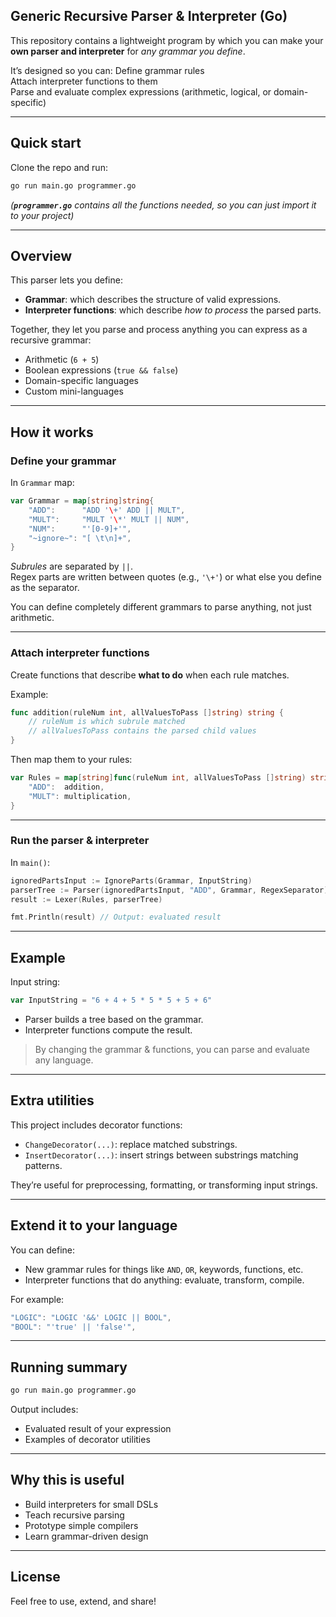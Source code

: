 ## Generic Recursive Parser & Interpreter (Go)

This repository contains a lightweight program by which you can make your **own parser and interpreter** for *any grammar you define*.

It’s designed so you can: Define grammar rules\
Attach interpreter functions to them\
Parse and evaluate complex expressions (arithmetic, logical, or domain-specific)

---

## Quick start

Clone the repo and run:

```bash
go run main.go programmer.go
```

*(**`programmer.go`** contains all the functions needed, so you can just import it to your project)*

---

## Overview

This parser lets you define:

- **Grammar**: which describes the structure of valid expressions.
- **Interpreter functions**: which describe *how to process* the parsed parts.

Together, they let you parse and process anything you can express as a recursive grammar:

- Arithmetic (`6 + 5`)
- Boolean expressions (`true && false`)
- Domain-specific languages
- Custom mini-languages

---

## How it works

### Define your grammar

In `Grammar` map:

```go
var Grammar = map[string]string{
	"ADD":      "ADD '\+' ADD || MULT",
	"MULT":     "MULT '\*' MULT || NUM",
	"NUM":      "'[0-9]+'",
	"~ignore~": "[ \t\n]+",
}
```

*Subrules* are separated by `||`.\
Regex parts are written between quotes (e.g., `'\+'`) or what else you define as the separator.

You can define completely different grammars to parse anything, not just arithmetic.

---

### Attach interpreter functions

Create functions that describe **what to do** when each rule matches.

Example:

```go
func addition(ruleNum int, allValuesToPass []string) string {
	// ruleNum is which subrule matched
	// allValuesToPass contains the parsed child values
}
```

Then map them to your rules:

```go
var Rules = map[string]func(ruleNum int, allValuesToPass []string) string{
	"ADD":  addition,
	"MULT": multiplication,
}
```

---

### Run the parser & interpreter

In `main()`:

```go
ignoredPartsInput := IgnoreParts(Grammar, InputString)
parserTree := Parser(ignoredPartsInput, "ADD", Grammar, RegexSeparator)
result := Lexer(Rules, parserTree)

fmt.Println(result) // Output: evaluated result
```

---

## Example

Input string:

```go
var InputString = "6 + 4 + 5 * 5 * 5 + 5 + 6"
```

- Parser builds a tree based on the grammar.
- Interpreter functions compute the result.

> By changing the grammar & functions, you can parse and evaluate any language.

---

## Extra utilities

This project includes decorator functions:

- `ChangeDecorator(...)`: replace matched substrings.
- `InsertDecorator(...)`: insert strings between substrings matching patterns.

They’re useful for preprocessing, formatting, or transforming input strings.

---

## Extend it to your language

You can define:

- New grammar rules for things like `AND`, `OR`, keywords, functions, etc.
- Interpreter functions that do anything: evaluate, transform, compile.

For example:

```go
"LOGIC": "LOGIC '&&' LOGIC || BOOL",
"BOOL": "'true' || 'false'",
```

---

## Running summary

```bash
go run main.go programmer.go
```

Output includes:

- Evaluated result of your expression
- Examples of decorator utilities

---

## Why this is useful

- Build interpreters for small DSLs
- Teach recursive parsing
- Prototype simple compilers
- Learn grammar-driven design

---

## License

Feel free to use, extend, and share!


